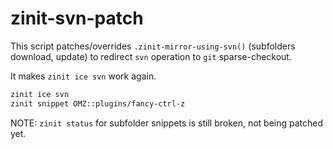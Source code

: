 # zinit-svn-patch

This script patches/overrides `.zinit-mirror-using-svn()` (subfolders download,
update) to redirect `svn` operation to `git` sparse-checkout.

It makes `zinit ice svn` work again.

```sh
zinit ice svn
zinit snippet OMZ::plugins/fancy-ctrl-z
```

NOTE: `zinit status` for subfolder snippets is still broken, not being patched
yet.
